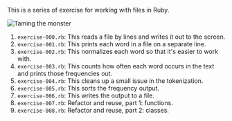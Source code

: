 
This is a series of exercise for working with files in Ruby.

![Taming the monster](/erochest/ruby-file-exercises/raw/master/imgs/jabberwocky.jpg)

 1. `exercise-000.rb`: This reads a file by lines and writes it out to the
    screen.
 1. `exercise-001.rb`: This prints each word in a file on a separate line.
 1. `exercise-002.rb`: This normalizes each word so that it's easier to work
    with.
 1. `exercise-003.rb`: This counts how often each word occurs in the text and
    prints those frequencies out.
 1. `exercise-004.rb`: This cleans up a small issue in the tokenization.
 1. `exercise-005.rb`: This sorts the frequency output.
 1. `exercise-006.rb`: This writes the output to a file.
 1. `exercise-007.rb`: Refactor and reuse, part 1: functions.
 1. `exercise-008.rb`: Refactor and reuse, part 2: classes.

